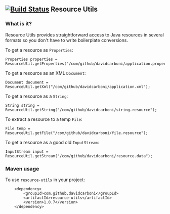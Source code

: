 [![Build Status](https://travis-ci.org/davidcarboni/resource-utils.png?branch=master)](https://travis-ci.org/davidcarboni/resource-utils)
Resource Utils
----------


### What is it?

Resource Utils provides straightforward access to Java resources in several formats so you don't have to write boilerplate conversions.

To get a resource as `Properties`:

    Properties properties = ResourceUtil.getProperties("/com/github/davidcarboni/application.properties");

To get a resource as an XML `Document`:

    Document document = ResourceUtil.getXml("/com/github/davidcarboni/application.xml");

To get a resource as a `String`:

    String string = ResourceUtil.getString("/com/github/davidcarboni/string.resource");

To extract a resource to a temp `File`:

    File temp = ResourceUtil.getFile("/com/github/davidcarboni/file.resource");

To get a resource as a good old `InputStream`:

    InputStream input = ResourceUtil.getStream("/com/github/davidcarboni/resource.data");


### Maven usage

To use `resource-utils` in your project:

		<dependency>
			<groupId>com.github.davidcarboni</groupId>
			<artifactId>resource-utils</artifactId>
			<version>1.0.7</version>
		</dependency>

		